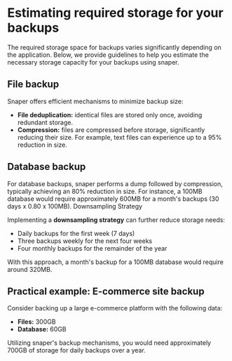 # Estimating required storage for your backups

The required storage space for backups varies significantly depending on the application. Below, we provide guidelines to help you estimate the necessary storage capacity for your backups using snaper.

## File backup

Snaper offers efficient mechanisms to minimize backup size:

- **File deduplication:** identical files are stored only once, avoiding redundant storage.
- **Compression:** files are compressed before storage, significantly reducing their size. For example, text files can experience up to a 95% reduction in size.

## Database backup

For database backups, snaper performs a dump followed by compression, typically achieving an 80% reduction in size. For instance, a 100MB database would require approximately 600MB for a month's backups (30 days x 0.80 x 100MB).
Downsampling Strategy

Implementing a **downsampling strategy** can further reduce storage needs:

- Daily backups for the first week (7 days)
- Three backups weekly for the next four weeks
- Four monthly backups for the remainder of the year

With this approach, a month's backup for a 100MB database would require around 320MB.

## Practical example: E-commerce site backup

Consider backing up a large e-commerce platform with the following data:

- **Files:** 300GB
- **Database:** 60GB

Utilizing snaper's backup mechanisms, you would need approximately 700GB of storage for daily backups over a year.
